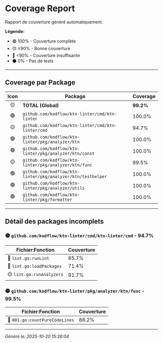 # Coverage Report

Rapport de couverture généré automatiquement.

**Légende:**
- 🟢 100% - Couverture complète
- 🟡 ≥90% - Bonne couverture
- 🔴 <90% - Couverture insuffisante
- ⚫ 0% - Pas de tests

---

## Coverage par Package

| Icon | Package | Coverage |
|:----:|---------|----------|
| 🟡 | **TOTAL (Global)** | **99.2%** |
| 🟢 | `github.com/kodflow/ktn-linter/cmd/ktn-linter` | 100.0% |
| 🟡 | `github.com/kodflow/ktn-linter/cmd/ktn-linter/cmd` | 94.7% |
| 🟢 | `github.com/kodflow/ktn-linter/pkg/analyzer/ktn` | 100.0% |
| 🟢 | `github.com/kodflow/ktn-linter/pkg/analyzer/ktn/const` | 100.0% |
| 🟡 | `github.com/kodflow/ktn-linter/pkg/analyzer/ktn/func` | 99.5% |
| 🟢 | `github.com/kodflow/ktn-linter/pkg/analyzer/ktn/testhelper` | 100.0% |
| 🟢 | `github.com/kodflow/ktn-linter/pkg/analyzer/utils` | 100.0% |
| 🟢 | `github.com/kodflow/ktn-linter/pkg/formatter` | 100.0% |

---

## Détail des packages incomplets

### 🟡 `github.com/kodflow/ktn-linter/cmd/ktn-linter/cmd` - 94.7%

| Fichier:Fonction | Couverture |
|------------------|------------|
| 🔴 `lint.go:runLint` | 85.7% |
| 🔴 `lint.go:loadPackages` | 71.4% |
| 🟡 `lint.go:runAnalyzers` | 91.7% |

### 🟡 `github.com/kodflow/ktn-linter/pkg/analyzer/ktn/func` - 99.5%

| Fichier:Fonction | Couverture |
|------------------|------------|
| 🔴 `001.go:countPureCodeLines` | 88.2% |


---

*Généré le: 2025-10-20 15:26:04*
